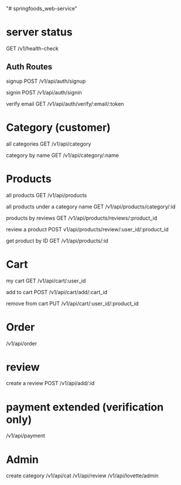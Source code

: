 "# springfoods_web-service"


# server status
GET /v1/health-check

## Auth Routes
signup
POST /v1/api/auth/signup

signin
POST /v1/api/auth/signin

verify email
GET /v1/api/auth/verify/:email/:token

# Category (customer)
all categories
GET /v1/api/category

category by name
GET /v1/api/category/:name

# Products
all products
GET /v1/api/products

all products under a category name
GET /v1/api/products/category/:id

products by reviews
GET /v1/api/products/reviews/:product_id

review a product
POST v1/api/products/review/:user_id/:product_id

get product by ID
GET /v1/api/products/:id

# Cart
my cart
GET /v1/api/cart/:user_id

add to cart
POST /v1/api/cart/add/:cart_id

remove from cart
PUT /v1/api/cart/:user_id/:product_id

# Order
/v1/api/order

# review
create a review
POST /v1/api/add/:id

# payment extended (verification only)
/v1/api/payment

# Admin
create category
/v1/api/cat
/v1/api/review
/v1/api/lovette/admin